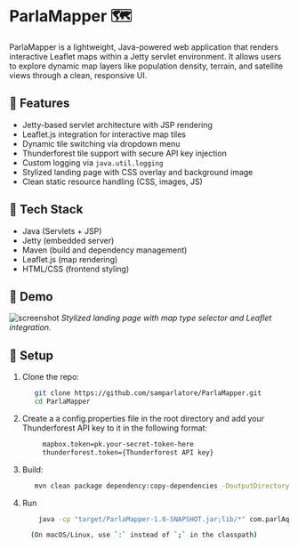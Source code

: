 # ParlaMapper 🗺️

ParlaMapper is a lightweight, Java-powered web application that renders interactive Leaflet maps within a Jetty servlet environment. It allows users to explore dynamic map layers like population density, terrain, and satellite views through a clean, responsive UI.

## 🚀 Features

- Jetty-based servlet architecture with JSP rendering
- Leaflet.js integration for interactive map tiles
- Dynamic tile switching via dropdown menu
- Thunderforest tile support with secure API key injection
- Custom logging via `java.util.logging`
- Stylized landing page with CSS overlay and background image
- Clean static resource handling (CSS, images, JS)

## 🧰 Tech Stack

- Java (Servlets + JSP)
- Jetty (embedded server)
- Maven (build and dependency management)
- Leaflet.js (map rendering)
- HTML/CSS (frontend styling)

## 📸 Demo

![screenshot](images/map-bg.jpg)
_Stylized landing page with map type selector and Leaflet integration._

## 🔧 Setup

1. Clone the repo:
   ```bash
      git clone https://github.com/samparlatore/ParlaMapper.git
      cd ParlaMapper

2. Create a a config.properties file in the root directory and add your Thunderforest API key to it in the following format:
   ```bash
        mapbox.token=pk.your-secret-token-here
        thunderforest.token={Thunderforest API key}

3. Build:
     ```bash
        mvn clean package dependency:copy-dependencies -DoutputDirectory=lib
4. Run
    ```bash
        java -cp "target/ParlaMapper-1.0-SNAPSHOT.jar;lib/*" com.parlAquatics.Main

      (On macOS/Linux, use `:` instead of `;` in the classpath)


